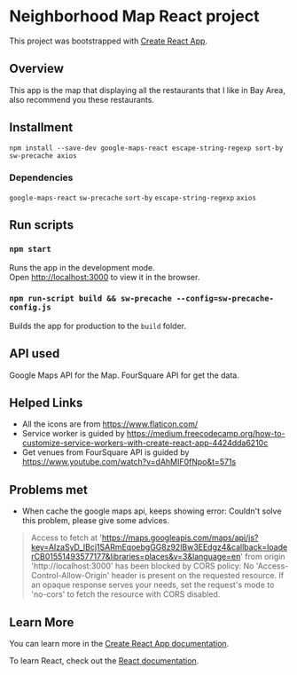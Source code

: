 # Neighborhood Map React project

This project was bootstrapped with [Create React App](https://github.com/facebook/create-react-app).

## Overview

This app is the map that displaying all the restaurants that I like in Bay Area, also recommend you these restaurants.

## Installment

  `npm install --save-dev google-maps-react escape-string-regexp sort-by sw-precache axios`

### Dependencies

  `google-maps-react`
  `sw-precache`
  `sort-by`
  `escape-string-regexp`
  `axios`


## Run scripts  

### `npm start`

Runs the app in the development mode.<br>
Open [http://localhost:3000](http://localhost:3000) to view it in the browser.


### `npm run-script build && sw-precache --config=sw-precache-config.js`

Builds the app for production to the `build` folder.<br>

## API used

Google Maps API for the Map.
FourSquare API for get the data.

## Helped Links

- All the icons are from https://www.flaticon.com/
- Service worker is guided by https://medium.freecodecamp.org/how-to-customize-service-workers-with-create-react-app-4424dda6210c
- Get venues from FourSquare API is guided by https://www.youtube.com/watch?v=dAhMIF0fNpo&t=571s

## Problems met

- When cache the google maps api, keeps showing error: Couldn't solve this problem, please give some advices.
 > Access to fetch at 'https://maps.googleapis.com/maps/api/js?key=AIzaSyD_IBcj1SARmEqoebgGG8z92lBw3EEdgz4&callback=loaderCB01551493577177&libraries=places&v=3&language=en' from origin 'http://localhost:3000' has been blocked by CORS policy: No 'Access-Control-Allow-Origin' header is present on the requested resource. If an opaque response serves your needs, set the request's mode to 'no-cors' to fetch the resource with CORS disabled.


## Learn More

You can learn more in the [Create React App documentation](https://facebook.github.io/create-react-app/docs/getting-started).

To learn React, check out the [React documentation](https://reactjs.org/).

